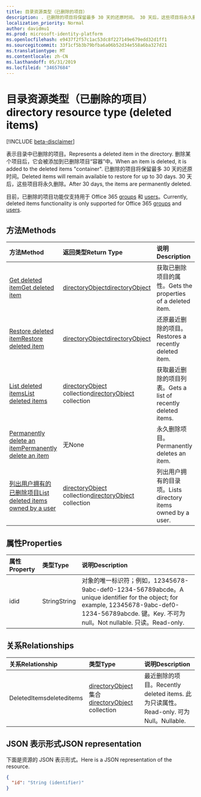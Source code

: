 ```yaml
---
title: 目录资源类型（已删除的项目）
description: . 已删除的项目将保留最多 30 天的还原时间。 30 天后，这些项目将永久删除。
localization_priority: Normal
author: davidmu1
ms.prod: microsoft-identity-platform
ms.openlocfilehash: e9437f2f57c1ac53dc8f227149e679edd32d1ff1
ms.sourcegitcommit: 33f1cf5b3b79bfba6a06b52d34e558a6ba327d21
ms.translationtype: MT
ms.contentlocale: zh-CN
ms.lasthandoff: 05/31/2019
ms.locfileid: "34657684"
---
```

# <a name="directory-resource-type-deleted-items"></a><span data-ttu-id="4cf5e-105">目录资源类型（已删除的项目）</span><span class="sxs-lookup"><span data-stu-id="4cf5e-105">directory resource type (deleted items)</span></span>

[!INCLUDE [beta-disclaimer](../../includes/beta-disclaimer.md)]

<span data-ttu-id="4cf5e-106">表示目录中已删除的项目。</span><span class="sxs-lookup"><span data-stu-id="4cf5e-106">Represents a deleted item in the directory.</span></span> <span data-ttu-id="4cf5e-107">删除某个项目后，它会被添加到已删除项目“容器”中。</span><span class="sxs-lookup"><span data-stu-id="4cf5e-107">When an item is deleted, it is added to the deleted items "container".</span></span> <span data-ttu-id="4cf5e-108">已删除的项目将保留最多 30 天的还原时间。</span><span class="sxs-lookup"><span data-stu-id="4cf5e-108">Deleted items will remain available to restore for up to 30 days.</span></span> <span data-ttu-id="4cf5e-109">30 天后，这些项目将永久删除。</span><span class="sxs-lookup"><span data-stu-id="4cf5e-109">After 30 days, the items are permanently deleted.</span></span>

<span data-ttu-id="4cf5e-110">目前，已删除的项目功能仅支持用于 Office 365 [groups](group.md) 和 [users](users.md)。</span><span class="sxs-lookup"><span data-stu-id="4cf5e-110">Currently, deleted items functionality is only supported for Office 365 [groups](group.md) and [users](users.md).</span></span>

## <a name="methods"></a><span data-ttu-id="4cf5e-111">方法</span><span class="sxs-lookup"><span data-stu-id="4cf5e-111">Methods</span></span>

| <span data-ttu-id="4cf5e-112">方法</span><span class="sxs-lookup"><span data-stu-id="4cf5e-112">Method</span></span>         | <span data-ttu-id="4cf5e-113">返回类型</span><span class="sxs-lookup"><span data-stu-id="4cf5e-113">Return Type</span></span> | <span data-ttu-id="4cf5e-114">说明</span><span class="sxs-lookup"><span data-stu-id="4cf5e-114">Description</span></span> |
|:---------------|:------------|:------------|
|[<span data-ttu-id="4cf5e-115">Get deleted item</span><span class="sxs-lookup"><span data-stu-id="4cf5e-115">Get deleted item</span></span>](../api/directory-deleteditems-get.md) | [<span data-ttu-id="4cf5e-116">directoryObject</span><span class="sxs-lookup"><span data-stu-id="4cf5e-116">directoryObject</span></span>](directoryobject.md) | <span data-ttu-id="4cf5e-117">获取已删除项目的属性。</span><span class="sxs-lookup"><span data-stu-id="4cf5e-117">Gets the properties of a deleted item.</span></span> |
|[<span data-ttu-id="4cf5e-118">Restore deleted item</span><span class="sxs-lookup"><span data-stu-id="4cf5e-118">Restore deleted item</span></span>](../api/directory-deleteditems-restore.md) |[<span data-ttu-id="4cf5e-119">directoryObject</span><span class="sxs-lookup"><span data-stu-id="4cf5e-119">directoryObject</span></span>](directoryobject.md)| <span data-ttu-id="4cf5e-120">还原最近删除的项目。</span><span class="sxs-lookup"><span data-stu-id="4cf5e-120">Restores a recently deleted item.</span></span> |
|[<span data-ttu-id="4cf5e-121">List deleted items</span><span class="sxs-lookup"><span data-stu-id="4cf5e-121">List deleted items</span></span>](../api/directory-deleteditems-list.md) |<span data-ttu-id="4cf5e-122">[directoryObject](directoryobject.md) collection</span><span class="sxs-lookup"><span data-stu-id="4cf5e-122">[directoryObject](directoryobject.md) collection</span></span>| <span data-ttu-id="4cf5e-123">获取最近删除的项目列表。</span><span class="sxs-lookup"><span data-stu-id="4cf5e-123">Gets a list of recently deleted items.</span></span> |
|[<span data-ttu-id="4cf5e-124">Permanently delete an item</span><span class="sxs-lookup"><span data-stu-id="4cf5e-124">Permanently delete an item</span></span>](../api/directory-deleteditems-delete.md) | <span data-ttu-id="4cf5e-125">无</span><span class="sxs-lookup"><span data-stu-id="4cf5e-125">None</span></span> | <span data-ttu-id="4cf5e-126">永久删除项目。</span><span class="sxs-lookup"><span data-stu-id="4cf5e-126">Permanently deletes an item.</span></span> |
|[<span data-ttu-id="4cf5e-127">列出用户拥有的已删除项目</span><span class="sxs-lookup"><span data-stu-id="4cf5e-127">List deleted items owned by a user</span></span>](../api/directory-deleteditems-user-owned.md) | <span data-ttu-id="4cf5e-128">[directoryObject](directoryobject.md) collection</span><span class="sxs-lookup"><span data-stu-id="4cf5e-128">[directoryObject](directoryobject.md) collection</span></span> | <span data-ttu-id="4cf5e-129">列出用户拥有的目录项。</span><span class="sxs-lookup"><span data-stu-id="4cf5e-129">Lists directory items owned by a user.</span></span> |

## <a name="properties"></a><span data-ttu-id="4cf5e-130">属性</span><span class="sxs-lookup"><span data-stu-id="4cf5e-130">Properties</span></span>
| <span data-ttu-id="4cf5e-131">属性</span><span class="sxs-lookup"><span data-stu-id="4cf5e-131">Property</span></span>   | <span data-ttu-id="4cf5e-132">类型</span><span class="sxs-lookup"><span data-stu-id="4cf5e-132">Type</span></span> |<span data-ttu-id="4cf5e-133">说明</span><span class="sxs-lookup"><span data-stu-id="4cf5e-133">Description</span></span>|
|:---------------|:--------|:----------|
|<span data-ttu-id="4cf5e-134">id</span><span class="sxs-lookup"><span data-stu-id="4cf5e-134">id</span></span>|<span data-ttu-id="4cf5e-135">String</span><span class="sxs-lookup"><span data-stu-id="4cf5e-135">String</span></span>| <span data-ttu-id="4cf5e-136">对象的唯一标识符；例如，12345678-9abc-def0-1234-56789abcde。</span><span class="sxs-lookup"><span data-stu-id="4cf5e-136">A unique identifier for the object; for example, 12345678-9abc-def0-1234-56789abcde.</span></span> <span data-ttu-id="4cf5e-137">键。</span><span class="sxs-lookup"><span data-stu-id="4cf5e-137">Key.</span></span> <span data-ttu-id="4cf5e-138">不可为 null。</span><span class="sxs-lookup"><span data-stu-id="4cf5e-138">Not nullable.</span></span> <span data-ttu-id="4cf5e-139">只读。</span><span class="sxs-lookup"><span data-stu-id="4cf5e-139">Read-only.</span></span>|

## <a name="relationships"></a><span data-ttu-id="4cf5e-140">关系</span><span class="sxs-lookup"><span data-stu-id="4cf5e-140">Relationships</span></span>
| <span data-ttu-id="4cf5e-141">关系</span><span class="sxs-lookup"><span data-stu-id="4cf5e-141">Relationship</span></span> | <span data-ttu-id="4cf5e-142">类型</span><span class="sxs-lookup"><span data-stu-id="4cf5e-142">Type</span></span>   |<span data-ttu-id="4cf5e-143">说明</span><span class="sxs-lookup"><span data-stu-id="4cf5e-143">Description</span></span>|
|:---------------|:--------|:----------|
|<span data-ttu-id="4cf5e-144">DeletedItems</span><span class="sxs-lookup"><span data-stu-id="4cf5e-144">deleteditems</span></span>|<span data-ttu-id="4cf5e-145">[directoryObject](directoryobject.md) 集合</span><span class="sxs-lookup"><span data-stu-id="4cf5e-145">[directoryObject](directoryobject.md) collection</span></span>| <span data-ttu-id="4cf5e-146">最近删除的项目。</span><span class="sxs-lookup"><span data-stu-id="4cf5e-146">Recently deleted items.</span></span> <span data-ttu-id="4cf5e-147">此为只读属性。</span><span class="sxs-lookup"><span data-stu-id="4cf5e-147">Read-only.</span></span> <span data-ttu-id="4cf5e-148">可为 Null。</span><span class="sxs-lookup"><span data-stu-id="4cf5e-148">Nullable.</span></span>|

## <a name="json-representation"></a><span data-ttu-id="4cf5e-149">JSON 表示形式</span><span class="sxs-lookup"><span data-stu-id="4cf5e-149">JSON representation</span></span>
<span data-ttu-id="4cf5e-150">下面是资源的 JSON 表示形式。</span><span class="sxs-lookup"><span data-stu-id="4cf5e-150">Here is a JSON representation of the resource.</span></span>

<!-- {
  "blockType": "resource",
  "keyProperty":"id",
  "optionalProperties": [

  ],
  "@odata.type": "microsoft.graph.directory"
}-->

```json
{
  "id": "String (identifier)"
}
```

<!-- uuid: 8fcb5dbc-d5aa-4681-8e31-b001d5168d79
2015-10-25 14:57:30 UTC -->
<!--
{
  "type": "#page.annotation",
  "description": "directory resource",
  "keywords": "",
  "section": "documentation",
  "tocPath": "",
  "suppressions": []
}
-->
